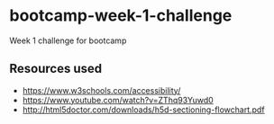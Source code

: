 # bootcamp-week-1-challenge

Week 1 challenge for bootcamp

## Resources used

- <https://www.w3schools.com/accessibility/>
- <https://www.youtube.com/watch?v=ZThq93Yuwd0>
- <http://html5doctor.com/downloads/h5d-sectioning-flowchart.pdf>
